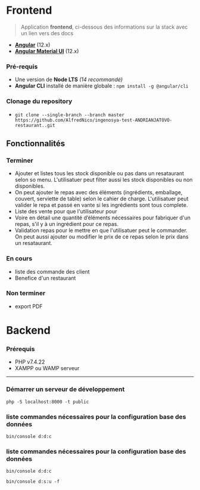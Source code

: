# Frontend
> Application **frontend**, ci-dessous des informations sur la stack avec un lien vers des docs

- **[Angular](https://v12.angular.io/docs)** (12.x)
- **[Angular Material UI](https://v12.material.angular.io)** (12.x)

### Pré-requis
- Une version de **Node LTS** *(14 recommandé)*
- **Angular CLI** installé de manière globale : `npm install -g @angular/cli`

### Clonage du repository
- `git clone --single-branch --branch master https://github.com/AlfredNico/ingenosya-test-ANDRIANJATOVO-restaurant..git`


## Fonctionnalités

### Terminer
 - Ajouter et listes tous les stock disponible ou pas dans un resataurant selon so menu. L'utilisatuer peut filter aussi les stock disponibles ou non disponibles.
 - On peut ajouter le repas avec des éléments (ingrédients, emballage, couvert, serviette de table) selon le cahier de charge. L'utilisatuer peut valider le repa et passé en vante si les ingrédients sont tous complete.
 - Liste des vente pour que l'utilisateur pour 
 - Voire en détail une quantité d’éléments nécessaires pour fabriquer d'un repas, s'il y à un ingrédient pour ce repas.
 - Validation repas pour le mettre en que l'utilisatuer peut le commander. On peut aussi ajouter ou modifier le prix de ce repas selon le prix dans un resataurant.

### En cours
- liste des commande des client
- Benefice d'un restaurant

### Non terminer
- export PDF

# Backend
### Prérequis
 * PHP v7.4.22
 * XAMPP ou WAMP serveur

***
### Démarrer un serveur de développement
```server:run
php -S localhost:8000 -t public
```

### liste commandes nécessaires pour la configuration base des données
```création base des données
bin/console d:d:c
```
### liste commandes nécessaires pour la configuration base des données
```création base des données
bin/console d:d:c
```
```Mettre à jour la base des données
bin/console d:s:u -f
```


